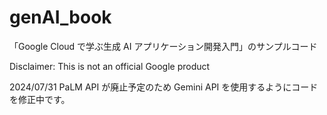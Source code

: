 # genAI_book

「Google Cloud で学ぶ生成 AI アプリケーション開発入門」のサンプルコード

Disclaimer: This is not an official Google product

2024/07/31 PaLM API が廃止予定のため Gemini API を使用するようにコードを修正中です。
